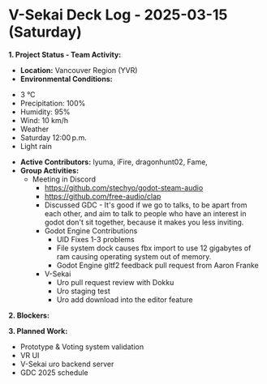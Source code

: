 # V-Sekai Deck Log - 2025-03-15 (Saturday)

**1. Project Status - Team Activity:**

- **Location:** Vancouver Region (YVR)
- **Environmental Conditions:**

* 3 °C
* Precipitation: 100%
* Humidity: 95%
* Wind: 10 km/h
* Weather
* Saturday 12:00 p.m.
* Light rain

- **Active Contributors:** lyuma, iFire, dragonhunt02, Fame,
- **Group Activities:**
  - Meeting in Discord
    - https://github.com/stechyo/godot-steam-audio
    - https://github.com/free-audio/clap
    - Discussed GDC - It's good if we go to talks, to be apart from each other, and aim to talk to people who have an interest in godot
      don't sit together, because it makes you less inviting.
    - Godot Engine Contributions
      - UID Fixes 1-3 problems
      - File system dock causes fbx import to use 12 gigabytes of ram causing operating system out of memory.
      - Godot Engine gltf2 feedback pull request from Aaron Franke
    - V-Sekai
      - Uro pull request review with Dokku
      - Uro staging test
      - Uro add download into the editor feature

**2. Blockers:**

**3. Planned Work:**

- Prototype & Voting system validation
- VR UI
- V-Sekai uro backend server
- GDC 2025 schedule
